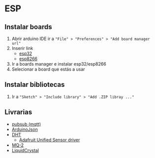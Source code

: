 # ESP

## Instalar boards

1. Abrir arduino IDE ir a ` "File" > "Preferences" > "Add board manager url" `
2. Inserir link
    - [esp32](https://raw.githubusercontent.com/espressif/arduino-esp32/gh-pages/package_esp32_index.json)
    - [esp8266](http://arduino.esp8266.com/stable/package_esp8266com_index.json)
3. Ir a boards manager e instalar esp32/esp8266
4. Selecionar a board que estás a usar

## Instalar bibliotecas

1. Ir a ` "Sketch" > "Include library" > "Add .ZIP libray ..." `

## Livrarias

- [pubsub (mqtt)](https://github.com/knolleary/pubsubclient/archive/master.zip)
- [ArduinoJson](https://github.com/bblanchon/ArduinoJson/archive/master.zip)
- [DHT](https://github.com/adafruit/DHT-sensor-library/archive/master.zip)
    - [Adafruit Unified Sensor driver](https://github.com/adafruit/Adafruit_Sensor/archive/master.zip)
- [MQ-2](https://github.com/labay11/MQ-2-sensor-library/archive/master.zip)
- [LiquidCrystal](https://github.com/marcoschwartz/LiquidCrystal_I2C/archive/master.zip)
